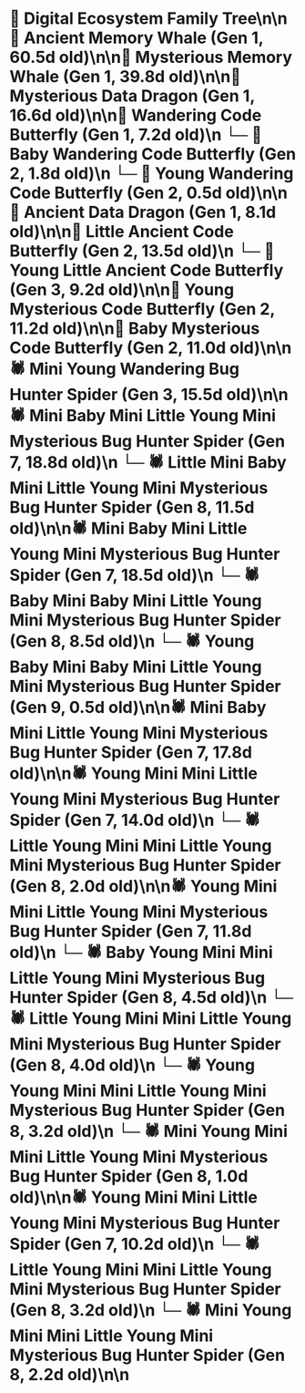 # 🌳 Digital Ecosystem Family Tree\n\n🐋 Ancient Memory Whale (Gen 1, 60.5d old)\n\n🐋 Mysterious Memory Whale (Gen 1, 39.8d old)\n\n🐉 Mysterious Data Dragon (Gen 1, 16.6d old)\n\n🦋 Wandering Code Butterfly (Gen 1, 7.2d old)\n  └─ 🦋 Baby Wandering Code Butterfly (Gen 2, 1.8d old)\n  └─ 🦋 Young Wandering Code Butterfly (Gen 2, 0.5d old)\n\n🐉 Ancient Data Dragon (Gen 1, 8.1d old)\n\n🦋 Little Ancient Code Butterfly (Gen 2, 13.5d old)\n  └─ 🦋 Young Little Ancient Code Butterfly (Gen 3, 9.2d old)\n\n🦋 Young Mysterious Code Butterfly (Gen 2, 11.2d old)\n\n🦋 Baby Mysterious Code Butterfly (Gen 2, 11.0d old)\n\n🕷️ Mini Young Wandering Bug Hunter Spider (Gen 3, 15.5d old)\n\n🕷️ Mini Baby Mini Little Young Mini Mysterious Bug Hunter Spider (Gen 7, 18.8d old)\n  └─ 🕷️ Little Mini Baby Mini Little Young Mini Mysterious Bug Hunter Spider (Gen 8, 11.5d old)\n\n🕷️ Mini Baby Mini Little Young Mini Mysterious Bug Hunter Spider (Gen 7, 18.5d old)\n  └─ 🕷️ Baby Mini Baby Mini Little Young Mini Mysterious Bug Hunter Spider (Gen 8, 8.5d old)\n    └─ 🕷️ Young Baby Mini Baby Mini Little Young Mini Mysterious Bug Hunter Spider (Gen 9, 0.5d old)\n\n🕷️ Mini Baby Mini Little Young Mini Mysterious Bug Hunter Spider (Gen 7, 17.8d old)\n\n🕷️ Young Mini Mini Little Young Mini Mysterious Bug Hunter Spider (Gen 7, 14.0d old)\n  └─ 🕷️ Little Young Mini Mini Little Young Mini Mysterious Bug Hunter Spider (Gen 8, 2.0d old)\n\n🕷️ Young Mini Mini Little Young Mini Mysterious Bug Hunter Spider (Gen 7, 11.8d old)\n  └─ 🕷️ Baby Young Mini Mini Little Young Mini Mysterious Bug Hunter Spider (Gen 8, 4.5d old)\n  └─ 🕷️ Little Young Mini Mini Little Young Mini Mysterious Bug Hunter Spider (Gen 8, 4.0d old)\n  └─ 🕷️ Young Young Mini Mini Little Young Mini Mysterious Bug Hunter Spider (Gen 8, 3.2d old)\n  └─ 🕷️ Mini Young Mini Mini Little Young Mini Mysterious Bug Hunter Spider (Gen 8, 1.0d old)\n\n🕷️ Young Mini Mini Little Young Mini Mysterious Bug Hunter Spider (Gen 7, 10.2d old)\n  └─ 🕷️ Little Young Mini Mini Little Young Mini Mysterious Bug Hunter Spider (Gen 8, 3.2d old)\n  └─ 🕷️ Mini Young Mini Mini Little Young Mini Mysterious Bug Hunter Spider (Gen 8, 2.2d old)\n\n